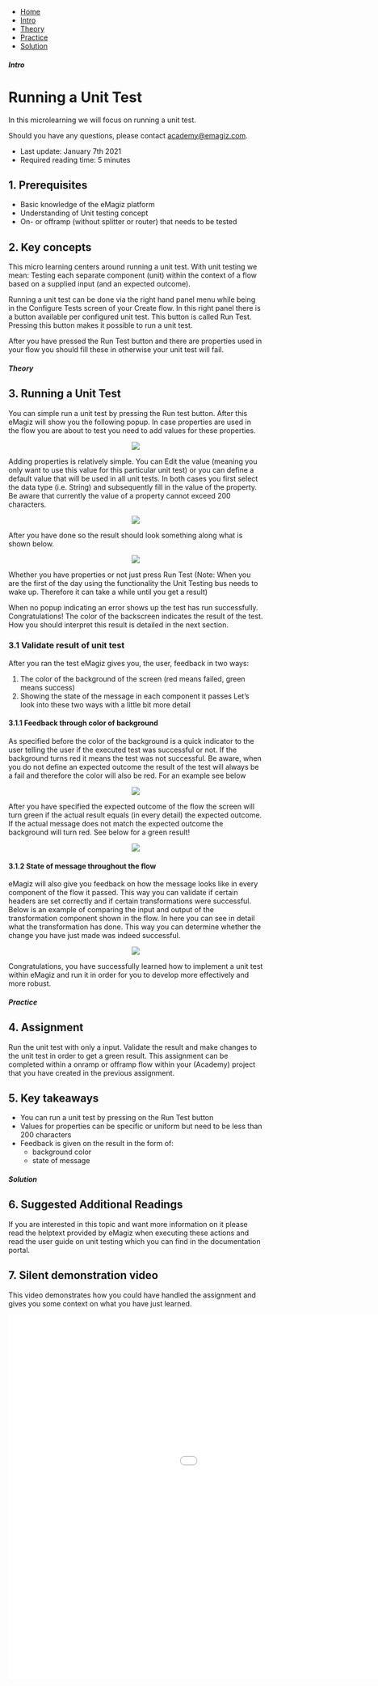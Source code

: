 <div class="ez-academy">
	<div class="ez-academy__body">
		<main class="micro-learning">
		<ul class="doc-nav">
			<li class="doc-nav__item"><a href="../../docs/microlearning/crashcourse-platform-index" class="doc-nav__link">Home</a></li>
			<li class="doc-nav__item"><a href="#intro" class="doc-nav__link">Intro</a></li>
			<li class="doc-nav__item"><a href="#theory" class="doc-nav__link">Theory</a></li>
			<li class="doc-nav__item"><a href="#practice" class="doc-nav__link">Practice</a></li>
			<li class="doc-nav__item"><a href="#solution" class="doc-nav__link">Solution</a></li>
		</ul>

<div class="doc">

##### Intro

# Running a Unit Test

In this microlearning we will focus on running a unit test.

Should you have any questions, please contact academy@emagiz.com.

- Last update: January 7th 2021
- Required reading time: 5 minutes

## 1. Prerequisites
- Basic knowledge of the eMagiz platform
- Understanding of Unit testing concept
- On- or offramp (without splitter or router) that needs to be tested

## 2. Key concepts
This micro learning centers around running a unit test.
With unit testing we mean: Testing each separate component (unit) within the context of a flow based on a supplied input (and an expected outcome).

Running a unit test can be done via the right hand panel menu while being in the Configure Tests screen of your Create flow.
In this right panel there is a button available per configured unit test. This button is called Run Test. Pressing this button makes it possible to run a unit test.

After you have pressed the Run Test button and there are properties used in your flow you should fill these in otherwise your unit test will fail.

##### Theory

## 3. Running a Unit Test

You can simple run a unit test by pressing the Run test button. After this eMagiz will show you the following popup. 
In case properties are used in the flow you are about to test you need to add values for these properties.

<p align="center"><img src="../../img/microlearning/crashcourse-platform-create-running-a-unit-test--run-test-popup.png"></p>

Adding properties is relatively simple. You can Edit the value (meaning you only want to use this value for this particular unit test) 
or you can define a default value that will be used in all unit tests. 
In both cases you first select the data type (i.e. String) and subsequently fill in the value of the property. Be aware that currently the value of a property cannot exceed 200 characters.

<p align="center"><img src="../../img/microlearning/crashcourse-platform-create-running-a-unit-test--adding-a-property-value.png"></p>

After you have done so the result should look something along what is shown below.

<p align="center"><img src="../../img/microlearning/crashcourse-platform-create-running-a-unit-test--added-a-property-value.png"></p>

Whether you have properties or not just press Run Test (Note: When you are the first of the day using the functionality the Unit Testing bus needs to wake up. Therefore it can take a while until you get a result)

When no popup indicating an error shows up the test has run successfully. 
Congratulations! The color of the backscreen indicates the result of the test. How you should interpret this result is detailed in the next section.

### 3.1 Validate result of unit test
After you ran the test eMagiz gives you, the user, feedback in two ways:
1.	The color of the background of the screen (red means failed, green means success)
2.	Showing the state of the message in each component it passes
Let’s look into these two ways with a little bit more detail

#### 3.1.1 Feedback through color of background
As specified before the color of the background is a quick indicator to the user telling the user if the executed test was successful or not. If the background turns red it means the test was not successful. 
Be aware, when you do not define an expected outcome the result of the test will always be a fail and therefore the color will also be red. For an example see below

<p align="center"><img src="../../img/microlearning/crashcourse-platform-create-running-a-unit-test--unsuccessful-result.png"></p>

After you have specified the expected outcome of the flow the screen will turn green if the actual result equals (in every detail) the expected outcome. 
If the actual message does not match the expected outcome the background will turn red. See below for a green result!

<p align="center"><img src="../../img/microlearning/crashcourse-platform-create-running-a-unit-test--successful-result.png"></p>

#### 3.1.2 State of message throughout the flow
eMagiz will also give you feedback on how the message looks like in every component of the flow it passed. 
This way you can validate if certain headers are set correctly and if certain transformations were successful. 
Below is an example of comparing the input and output of the transformation component shown in the flow. 
In here you can see in detail what the transformation has done. 
This way you can determine whether the change you have just made was indeed successful.

<p align="center"><img src="../../img/microlearning/crashcourse-platform-create-running-a-unit-test--comparison-between-stages.png"></p>

Congratulations, you have successfully learned how to implement a unit test within eMagiz and run it in order for you to develop more effectively and more robust.

##### Practice

## 4. Assignment

Run the unit test with only a input. Validate the result and make changes to the unit test in order to get a green result. 
This assignment can be completed within a onramp or offramp flow within your (Academy) project that you have created in the previous assignment.

## 5. Key takeaways

- You can run a unit test by pressing on the Run Test button
- Values for properties can be specific or uniform but need to be less than 200 characters
- Feedback is given on the result in the form of:
	- background color
	- state of message

##### Solution

## 6. Suggested Additional Readings

If you are interested in this topic and want more information on it please read the helptext provided by eMagiz when executing these actions and read the user guide on unit testing which you can find in the documentation portal.

## 7. Silent demonstration video

This video demonstrates how you could have handled the assignment and gives you some context on what you have just learned.

<iframe width="1280" height="720" src="../../vid/microlearning/crashcourse-platform-create-running-a-unit-test.mp4" frameborder="0" allow="accelerometer; autoplay; clipboard-write; encrypted-media; gyroscope; picture-in-picture" allowfullscreen></iframe>

</div>
</main>
</div>
</div>